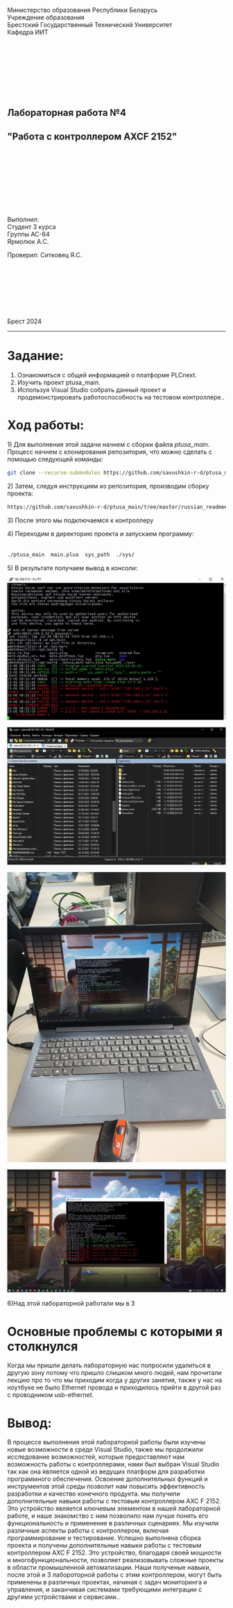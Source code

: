 Министерство образования Республики Беларусь  
Учреждение образования  
Брестский Государственный Технический Университет  
Кафедра ИИТ
<br/><br/><br/><br/><br/><br/><br/><br/><br/>

## Лабораторная работа №4

## "Работа с контроллером AXCF 2152"

<br/><br/><br/><br/><br/><br/><br/><br/><br/>
Выполнил:  
Студент 3 курса  
Группы АС-64  
Ярмолюк А.С.

Проверил:
Ситковец Я.С.
<br/><br/><br/><br/><br/><br/><br/><br/><br/>
Брест 2024

---

# Задание:

1. Ознакомиться с общей информацией о платформе PLCnext.
2. Изучить проект ptusa_main.
3. Используя Visual Studio собрать данный проект и продемонстрировать работоспособность на тестовом контроллере..

# Ход работы:

<p>1) Для выполнения этой задачи начнем с сборки файла <em>ptusa_main</em>. Процесс начнем с клонирования репозитория, что можно сделать с помощью следующей команды:</p>

```bash
git clone --recurse-submodules https://github.com/savushkin-r-d/ptusa_main.git
```

<p>2) Затем, следуя инструкциям из репозитория, производим сборку проекта:</p>

```bash
https://github.com/savushkin-r-d/ptusa_main/tree/master/russian_readme#%D0%BA%D0%B0%D0%BA-%D1%81%D0%BE%D0%B1%D1%80%D0%B0%D1%82%D1%8C-%D0%BF%D1%80%D0%BE%D0%B5%D0%BA%D1%82
```

<p>3) После этого мы подключаемся к контроллеру</p>

<p>4) Переходим в директорию проекта и запускаем программу:</p>

```bash

./ptusa_main  main.plua  sys_path  ./sys/

```

<p>5) В результате получаем вывод в консоли:</p>

![](images/console.png)

![](images/main-admin.png)

![](images/notebookscreen.png)

![](images/screenshot_workpage.png)

<p>6)Над этой лабораторной работали мы в 3 </p>

# Основные проблемы с которыми я столкнулся

Когда мы пришли делать лабораторную нас попросили удалиться в другую зону потому что пришло слишком много людей, нам прочитали лекцию про то что мы приходим когда у других занятия, также у нас на ноутбуке не было Ethernet провода и приходилось прийти в другой раз с проводником usb-ethernet.

# Вывод:

В процессе выполнения этой лабораторной работы были изучены новые возможности в среде Visual Studio, также мы продолжили исследование возможностей, которые предоставляют нам возможность работы с контроллерами, нами был выбран Visual Studio так как она является одной из ведущих платформ для разработки программного обеспечения. Освоение дополнительных функций и инструментов этой среды позволит нам повысить эффективность разработки и качество конечного продукта. мы получили дополнительные навыки работы с тестовым контроллером AXC F 2152. Это устройство является ключевым элементом в нашей лабораторной работе, и наше знакомство с ним позволило нам лучше понять его функциональность и применение в различных сценариях. Мы изучили различные аспекты работы с контроллером, включая программирование и тестирование. Успешно выполнена сборка проекта и получены дополнительные навыки работы с тестовым контроллером AXC F 2152. Это устройство, благодаря своей мощности и многофункциональности, позволяет реализовывать сложные проекты в области промышленной автоматизации. Наши полученые навыки, после этой и 3 лабороторной работы с этим контроллером, могут быть применены в различных проектах, начиная с задач мониторинга и управления, и заканчивая системами требующими интеграции с другими устройствами и сервисами..
